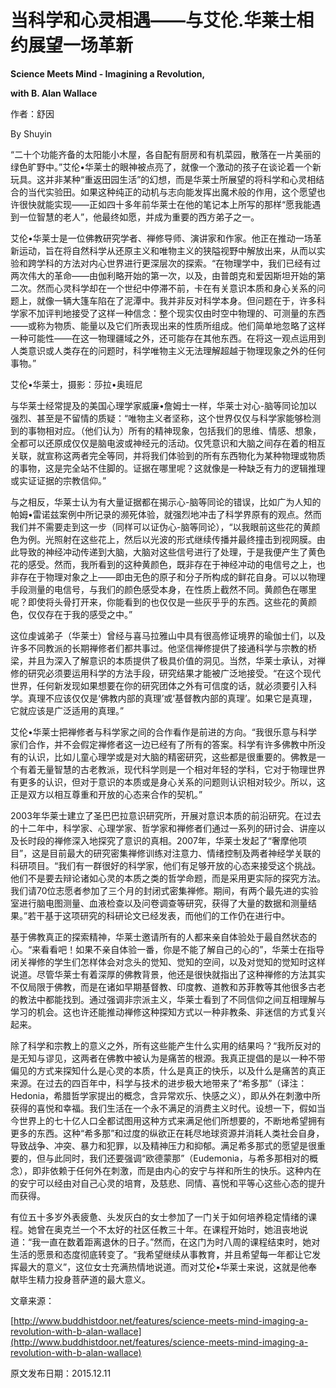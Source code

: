 # 当科学和心灵相遇——与艾伦.华莱士相约展望一场革新

**Science Meets Mind - Imagining a Revolution,**

**with B. Alan Wallace**

作者：舒因

By Shuyin

“二十个功能齐备的太阳能小木屋，各自配有厨房和有机菜园，散落在一片美丽的绿色旷野中。”艾伦•华莱士的眼神被点亮了，就像一个激动的孩子在谈论着一个新玩具。这并非某种“重返田园生活”的幻想，而是华莱士所展望的将科学和心灵相结合的当代实验田。如果这种纯正的动机与志向能发挥出魔术般的作用，这个愿望也许很快就能实现——正如四十多年前华莱士在他的笔记本上所写的那样“愿我能遇到一位智慧的老人”，他最终如愿，并成为重要的西方弟子之一。

艾伦•华莱士是一位佛教研究学者、禅修导师、演讲家和作家。他正在推动一场革新运动，旨在将自然科学从还原主义和唯物主义的狭隘视野中解放出来，从而以实验和跨学科的方法对内心世界进行更深层次的探索。“在物理学中，我们已经有过两次伟大的革命——由伽利略开始的第一次，以及，由普朗克和爱因斯坦开始的第二次。然而心灵科学却在一个世纪中停滞不前，卡在有关意识本质和身心关系的问题上，就像一辆大篷车陷在了泥潭中。我并非反对科学本身。但问题在于，许多科学家不加评判地接受了这样一种信念：整个现实仅由时空中物理的、可测量的东西——或称为物质、能量以及它们所表现出来的性质所组成。他们简单地忽略了这样一种可能性——在这一物理疆域之外，还可能存在其他东西。在将这一观点运用到人类意识或人类存在的问题时，科学唯物主义无法理解超越于物理现象之外的任何事物。”

艾伦•华莱士，摄影：莎拉•奥班尼

与华莱士经常提及的美国心理学家威廉•詹姆士一样，华莱士对心-脑等同论加以强烈、甚至是不留情的质疑：“唯物主义者坚称，这个世界仅仅与科学家能够检测到的事物相对应。（他们认为）所有的精神现象，包括我们的思维、情感、想象，全都可以还原成仅仅是脑电波或神经元的活动。仅凭意识和大脑之间存在着的相互关联，就宣称这两者完全等同，并将我们体验到的所有东西物化为某种物理或物质的事物，这是完全站不住脚的。证据在哪里呢？这就像是一种缺乏有力的逻辑推理或实证证据的宗教信仰。”

与之相反，华莱士认为有大量证据都在揭示心-脑等同论的错误，比如广为人知的帕姆•雷诺兹案例中所记录的濒死体验，就强烈地冲击了科学界原有的观点。然而我们并不需要走到这一步（同样可以证伪心-脑等同论），“以我眼前这些花的黄颜色为例。光照射在这些花上，然后以光波的形式继续传播并最终撞击到视网膜。由此导致的神经冲动传递到大脑，大脑对这些信号进行了处理，于是我便产生了黄色花的感受。然而，我所看到的这种黄颜色，既非存在于神经冲动的电信号之上，也非存在于物理对象之上——即由无色的原子和分子所构成的鲜花自身。可以以物理手段测量的电信号，与我们的颜色感受本身，在性质上截然不同。黄颜色在哪里呢？即使将头骨打开来，你能看到的也仅仅是一些灰乎乎的东西。这些花的黄颜色，仅仅存在于我的感受之中。”

这位虔诚弟子（华莱士）曾经与喜马拉雅山中具有很高修证境界的瑜伽士们，以及许多不同教派的长期禅修者们都共事过。他坚信禅修提供了接通科学与宗教的桥梁，并且为深入了解意识的本质提供了极具价值的洞见。当然，华莱士承认，对禅修的研究必须要运用科学的方法手段，研究结果才能被广泛地接受。“在这个现代世界，任何新发现如果想要在你的研究团体之外有可信度的话，就必须要引入科学。真理不应该仅仅是‘佛教内部的真理’或‘基督教内部的真理’。如果它是真理，它就应该是广泛适用的真理。”

艾伦•华莱士把禅修者与科学家之间的合作看作是前进的方向。“我很乐意与科学家们合作，并不会假定禅修者这一边已经有了所有的答案。科学有许多佛教中所没有的认识，比如儿童心理学或是对大脑的精密研究，这些都是很重要的。佛教是一个有着无量智慧的古老教派，现代科学则是一个相对年轻的学科，它对于物理世界有更多的认识，但对于意识的本质或是身心关系的问题则认识相对较少。所以，这正是双方以相互尊重和开放的心态来合作的契机。”

2003年华莱士建立了圣巴巴拉意识研究所，开展对意识本质的前沿研究。在过去的十二年中，科学家、心理学家、哲学家和禅修者们通过一系列的研讨会、讲座以及长时段的禅修深入地探究了意识的真相。2007年，华莱士发起了“奢摩他项目”，这是目前最大的研究密集禅修训练对注意力、情绪控制及两者神经学关联的科研项目。“我们有一群很好的科学家，他们有足够开放的心态来接受这个挑战。他们不是要去辩论诸如心灵的本质之类的哲学命题，而是采用更实际的探究方法。我们请70位志愿者参加了三个月的封闭式密集禅修。期间，有两个最先进的实验室进行脑电图测量、血液检查以及问卷调查等研究，获得了大量的数据和测量结果。”若干基于这项研究的科研论文已经发表，而他们的工作仍在进行中。

基于佛教真正的探索精神，华莱士邀请所有的人都来亲自体验处于最自然状态的心。“来看看吧！如果不亲自体验一番，你是不能了解自己的心的”，华莱士在指导闭关禅修的学生们怎样体会对念头的觉知、觉知的空间，以及对觉知的觉知时这样说道。尽管华莱士有着深厚的佛教背景，他还是很快就指出了这种禅修的方法其实不仅局限于佛教，而是在诸如早期基督教、印度教、道教和苏菲教等其他很多古老的教法中都能找到。通过强调非宗派主义，华莱士看到了不同信仰之间互相理解与学习的机会。这也许还能推动禅修这种探知方式以一种非教条、非迷信的方式复兴起来。

除了科学和宗教上的意义之外，所有这些能产生什么实用的结果吗？“我所反对的是无知与谬见，这两者在佛教中被认为是痛苦的根源。我真正提倡的是以一种不带偏见的方式来探知什么是心灵的本质，什么是真正的快乐，以及什么是痛苦的真正来源。在过去的四百年中，科学与技术的进步极大地带来了“希多那”（译注：Hedonia，希腊哲学家提出的概念，含异常欢乐、快感之义），即从外在刺激中所获得的喜悦和幸福。我们生活在一个永不满足的消费主义时代。设想一下，假如当今世界上的七十亿人口全都试图用这种方式来满足他们所想要的，不断地希望拥有更多的东西。这种“希多那”和过度的纵欲正在耗尽地球资源并消耗人类社会自身，导致战争、冲突、暴力和犯罪，以及精神压力和抑郁。满足希多那式的愿望是很重要的，但与此同时，我们还要强调“欧德蒙那”（Eudemonia，与希多那相对的概念），即非依赖于任何外在刺激，而是由内心的安宁与祥和所生的快乐。这种内在的安宁可以经由对自己心灵的培育，及慈悲、同情、喜悦和平等心这些心态的提升而获得。

有位五十多岁外表疲惫、头发灰白的女士参加了一门关于如何培养稳定情绪的课程。她曾在奥克兰一个不太好的社区任教三十年。在课程开始时，她沮丧地说道：“我一直在数着距离退休的日子。”然而，在这门为时八周的课程结束时，她对生活的愿景和态度彻底转变了。“我希望继续从事教育，并且希望每一年都让它发挥最大的意义”，这位女士充满热情地说道。而对艾伦•华莱士来说，这就是他奉献毕生精力投身菩萨道的最大意义。

文章来源：

[http://www.buddhistdoor.net/features/science-meets-mind-imaging-a-revolution-with-b-alan-wallace](http://www.buddhistdoor.net/features/science-meets-mind-imaging-a-revolution-with-b-alan-wallace)

原文发布日期：2015.12.11

